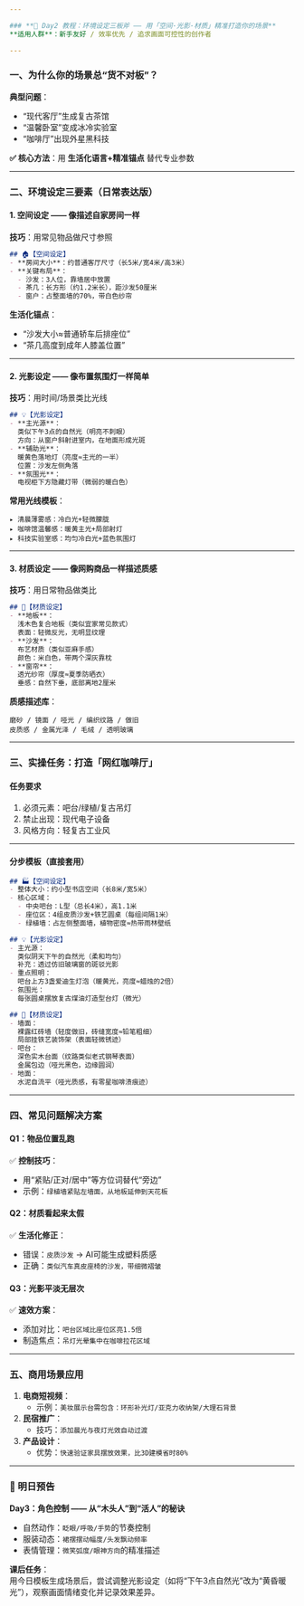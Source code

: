 ```yaml
---

### **📅 Day2 教程：环境设定三板斧 —— 用「空间·光影·材质」精准打造你的场景**  
**适用人群**：新手友好 / 效率优先 / 追求画面可控性的创作者  

---
```


### **一、为什么你的场景总“货不对板”？**  
**典型问题**：  
- “现代客厅”生成复古茶馆  
- “温馨卧室”变成冰冷实验室  
- “咖啡厅”出现外星黑科技  

**✅ 核心方法**：用 **生活化语言+精准锚点** 替代专业参数  

---

### **二、环境设定三要素（日常表达版）**  
#### **1. 空间设定 —— 像描述自家房间一样**  
**技巧**：用常见物品做尺寸参照  
```markdown
## 🏠【空间设定】  
- **房间大小**：约普通客厅尺寸（长5米/宽4米/高3米）  
- **关键布局**：  
  - 沙发：3人位，靠墙居中放置  
  - 茶几：长方形（约1.2米长），距沙发50厘米  
  - 窗户：占整面墙的70%，带白色纱帘  
```  
**生活化锚点**：  
- “沙发大小≈普通轿车后排座位”  
- “茶几高度到成年人膝盖位置”  

---

#### **2. 光影设定 —— 像布置氛围灯一样简单**  
**技巧**：用时间/场景类比光线  
```markdown
## 💡【光影设定】  
- **主光源**：  
  类似下午3点的自然光（明亮不刺眼）  
  方向：从窗户斜射进室内，在地面形成光斑  
- **辅助光**：  
  暖黄色落地灯（亮度≈主光的一半）  
  位置：沙发左侧角落  
- **氛围光**：  
  电视柜下方隐藏灯带（微弱的暖白色）  
```  
**常用光线模板**：  
```
▸ 清晨薄雾感：冷白光+轻微朦胧  
▸ 咖啡馆温馨感：暖黄主光+局部射灯  
▸ 科技实验室感：均匀冷白光+蓝色氛围灯  
```

---

#### **3. 材质设定 —— 像网购商品一样描述质感**  
**技巧**：用日常物品做类比  
```markdown
## 🧱【材质设定】  
- **地板**：  
  浅木色复合地板（类似宜家常见款式）  
  表面：轻微反光，无明显纹理  
- **沙发**：  
  布艺材质（类似亚麻手感）  
  颜色：米白色，带两个深灰靠枕  
- **窗帘**：  
  透光纱帘（厚度≈夏季防晒衣）  
  垂感：自然下垂，底部离地2厘米  
```  
**质感描述库**：  
```
磨砂 / 镜面 / 哑光 / 编织纹路 / 做旧  
皮质感 / 金属光泽 / 毛绒 / 透明玻璃  
```

---

### **三、实操任务：打造「网红咖啡厅」**  
#### **任务要求**  
1. 必须元素：吧台/绿植/复古吊灯  
2. 禁止出现：现代电子设备  
3. 风格方向：轻复古工业风  

---

#### **分步模板（直接套用）**  
```markdown
## 🏭【空间设定】  
- 整体大小：约小型书店空间（长8米/宽5米）  
- 核心区域：  
  - 中央吧台：L型（总长4米），高1.1米  
  - 座位区：4组皮质沙发+铁艺圆桌（每组间隔1米）  
  - 绿植墙：占左侧整面墙，植物密度≈热带雨林壁纸  

## 💡【光影设定】  
- 主光源：  
  类似阴天下午的自然光（柔和均匀）  
  补充：透过仿旧玻璃窗的斑驳光影  
- 重点照明：  
  吧台上方3盏爱迪生灯泡（暖黄光，亮度≈蜡烛的2倍）  
- 氛围光：  
  每张圆桌摆放复古煤油灯造型台灯（微光）  

## 🧱【材质设定】  
- 墙面：  
  裸露红砖墙（轻度做旧，砖缝宽度≈铅笔粗细）  
  局部挂铁艺装饰架（表面轻微锈迹）  
- 吧台：  
  深色实木台面（纹路类似老式钢琴表面）  
  金属包边（哑光黑色，边缘圆润）  
- 地面：  
  水泥自流平（哑光质感，有零星咖啡渍痕迹）  
```

---

### **四、常见问题解决方案**  
#### **Q1：物品位置乱跑**  
✅ **控制技巧**：  
- 用“紧贴/正对/居中”等方位词替代“旁边”  
- 示例：`绿植墙紧贴左墙面，从地板延伸到天花板`  

#### **Q2：材质看起来太假**  
✅ **生活化修正**：  
- 错误：`皮质沙发` → AI可能生成塑料质感  
- 正确：`类似汽车真皮座椅的沙发，带细微褶皱`  

#### **Q3：光影平淡无层次**  
✅ **速效方案**：  
- 添加对比：`吧台区域比座位区亮1.5倍`  
- 制造焦点：`吊灯光晕集中在咖啡拉花区域`  

---

### **五、商用场景应用**  
1. **电商短视频**：  
   - 示例：`美妆展示台需包含：环形补光灯/亚克力收纳架/大理石背景`  
2. **民宿推广**：  
   - 技巧：`添加晨光与夜灯光效自动过渡`  
3. **产品设计**：  
   - 优势：`快速验证家具摆放效果，比3D建模省时80%`  

---

### **📌 明日预告**  
**Day3：角色控制 —— 从“木头人”到“活人”的秘诀**  
- 自然动作：`眨眼/呼吸/手势`的节奏控制  
- 服装动态：`裙摆摆动幅度/头发飘动频率`  
- 表情管理：`微笑弧度/眼神方向`的精准描述  

**课后任务**：  
用今日模板生成场景后，尝试调整光影设定（如将“下午3点自然光”改为“黄昏暖光”），观察画面情绪变化并记录效果差异。